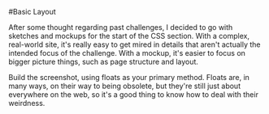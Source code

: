 #Basic Layout

After some thought regarding past challenges, I decided to go with sketches and mockups for the start of the CSS section. With a complex, real-world site, it's really easy to get mired in details that aren't actually the intended focus of the challenge. With a mockup, it's easier to focus on bigger picture things, such as page structure and layout.


Build the screenshot, using floats as your primary method. Floats are, in many ways, on their way to being obsolete, but they're still just about everywhere on the web, so it's a good thing to know how to deal with their weirdness.